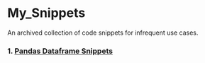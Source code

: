 # My_Snippets
An archived collection of code snippets for infrequent use cases. 

### 1. [Pandas Dataframe Snippets](https://github.com/DistractedByData/My_Snippets/blob/main/Pandas_DataFrames.md)
